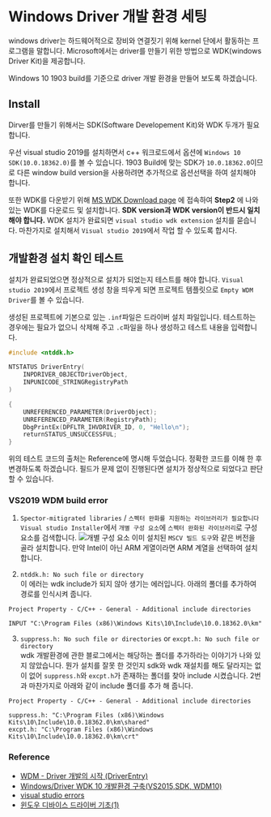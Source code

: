# Windows Driver 개발 환경 세팅
windows driver는 하드웨어적으로 장비와 연결짓기 위해 kernel 단에서 활동하는 프로그램을 말합니다.
Microsoft에서는 driver를 만들기 위한 방법으로 WDK(windows Driver Kit)을 제공합니다.

Windows 10 1903 build를 기준으로 driver 개발 환경을 만들어 보도록 하겠습니다.


## Install
Dirver를 만들기 위해서는 SDK(Software Developement Kit)와 WDK 두개가 필요합니다.

우선 visual studio 2019를 설치하면서 c++ 워크로드에서 옵션에 ```Windows 10 SDK(10.0.18362.0)```를 볼 수 있습니다.
1903 Build에 맞는 SDK가 ```10.0.18362.0```이므로 다른 window build version을 사용하려면 추가적으로 옵션선택을 하여 설치해야 합니다.

또한 WDK를 다운받기 위해 [MS WDK Download page](https://docs.microsoft.com/ko-kr/windows-hardware/drivers/other-wdk-downloads)
에 접속하여 __Step2__ 에 나와 있는 WDK를 다운로드 및 설치합니다. **SDK version과 WDK version이 반드시 일치해야 합니다.**
WDK 설치가 완료되면 ```visual studio wdk extension``` 설치를 묻습니다.
마찬가지로 설치해서 ```Visual studio 2019```에서 작업 할 수 있도록 합시다.



## 개발환경 설치 확인 테스트
설치가 완료되었으면 정상적으로 설치가 되었는지 테스트를 해야 합니다.
```Visual studio 2019```에서 프로젝트 생성 창을 띄우게 되면 프로젝트 템플릿으로 ```Empty WDM Driver```를 볼 수 있습니다.

생성된 프로젝트에 기본으로 있는  ```.inf```파일은 드라이버 설치 파일입니다.
테스트하는 경우에는 필요가 없으니 삭제해 주고 ```.c```파일을 하나 생성하고 테스트 내용을 입력합니다.
```c
#include <ntddk.h>

NTSTATUS DriverEntry(
	INPDRIVER_OBJECTDriverObject,
	INPUNICODE_STRINGRegistryPath
)

{
	UNREFERENCED_PARAMETER(DriverObject);
	UNREFERENCED_PARAMETER(RegistryPath);
	DbgPrintEx(DPFLTR_IHVDRIVER_ID, 0, "Hello\n");
	returnSTATUS_UNSUCCESSFUL;
}
```
위의 테스트 코드의 출처는 Reference에 명시해 두었습니다. 정확한 코드를 이해 한 후 변경하도록 하겠습니다.
필드가 문제 없이 진행된다면 설치가 정상적으로 되었다고 판단 할 수 있습니다.

### VS2019 WDM build error
1. ```Spector-mitigrated libraries``` / ```스펙터 완화를 지원하는 라이브러리가 필요합니다```  
```Visual studio Installer```에서 ```개별 구성 요소```에 ```스펙터 완화된 라이브러리```로 구성 요소를 검색합니다.
![개별 구성 요소](TIL_img/20.07.15_WDK.png)
이미 설치된 ```MSCV 빌드 도구```와 같은 버전을 골라 설치합니다. 만약 Intel이 아닌 ARM 게열이라면 ARM 계열을 선택하여 설치합니다.
 
2. ```ntddk.h: No such file or directory```  
이 에러는 wdk include가 되지 않아 생기는 에러입니다. 아래의 폴더를 추가하여 경로를 인식시켜 줍니다.  
```
Project Property - C/C++ - General - Additional include directories

INPUT "C:\Program Files (x86)\Windows Kits\10\Include\10.0.18362.0\km"
```

3.  ```suppress.h: No such file or directories``` or ```excpt.h: No such file or directory```  
wdk 개발환경에 관한 블로그에서는 해당하는 폴더를 추가하라는 이야기가 나와 있지 않았습니다.
뭔가 설치를 잘못 한 것인지 sdk와 wdk 재설치를 해도 달라지는 없이 없어 ```suppress.h```와 ```excpt.h```가 존재하는 폴더를 찾아 include 시켰습니다.
2번과 마찬가지로 아래와 같이 include 폴더를 추가 해 줍니다.  
```
Project Property - C/C++ - General - Additional include directories

suppress.h: "C:\Program Files (x86)\Windows Kits\10\Include\10.0.18362.0\km\shared"
excpt.h: "C:\Program Files (x86)\Windows Kits\10\Include\10.0.18362.0\km\crt"
```


### Reference
* [WDM - Driver 개발의 시작 (DriverEntry)](https://cshmax.tistory.com/1)
* [Windows/Driver WDK 10 개발환경 구축(VS2015,SDK, WDM10)](https://m.blog.naver.com/lucidmaj7/221086265628)
* [visual studio errors](https://m.blog.naver.com/jonghong0316/221593313898)
* [윈도우 디바이스 드라이버 기초(1)](https://nroses-taek.tistory.com/276)
